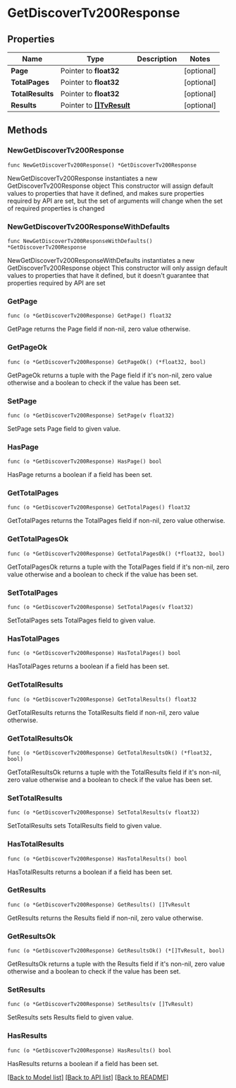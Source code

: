 # GetDiscoverTv200Response

## Properties

Name | Type | Description | Notes
------------ | ------------- | ------------- | -------------
**Page** | Pointer to **float32** |  | [optional] 
**TotalPages** | Pointer to **float32** |  | [optional] 
**TotalResults** | Pointer to **float32** |  | [optional] 
**Results** | Pointer to [**[]TvResult**](TvResult.md) |  | [optional] 

## Methods

### NewGetDiscoverTv200Response

`func NewGetDiscoverTv200Response() *GetDiscoverTv200Response`

NewGetDiscoverTv200Response instantiates a new GetDiscoverTv200Response object
This constructor will assign default values to properties that have it defined,
and makes sure properties required by API are set, but the set of arguments
will change when the set of required properties is changed

### NewGetDiscoverTv200ResponseWithDefaults

`func NewGetDiscoverTv200ResponseWithDefaults() *GetDiscoverTv200Response`

NewGetDiscoverTv200ResponseWithDefaults instantiates a new GetDiscoverTv200Response object
This constructor will only assign default values to properties that have it defined,
but it doesn't guarantee that properties required by API are set

### GetPage

`func (o *GetDiscoverTv200Response) GetPage() float32`

GetPage returns the Page field if non-nil, zero value otherwise.

### GetPageOk

`func (o *GetDiscoverTv200Response) GetPageOk() (*float32, bool)`

GetPageOk returns a tuple with the Page field if it's non-nil, zero value otherwise
and a boolean to check if the value has been set.

### SetPage

`func (o *GetDiscoverTv200Response) SetPage(v float32)`

SetPage sets Page field to given value.

### HasPage

`func (o *GetDiscoverTv200Response) HasPage() bool`

HasPage returns a boolean if a field has been set.

### GetTotalPages

`func (o *GetDiscoverTv200Response) GetTotalPages() float32`

GetTotalPages returns the TotalPages field if non-nil, zero value otherwise.

### GetTotalPagesOk

`func (o *GetDiscoverTv200Response) GetTotalPagesOk() (*float32, bool)`

GetTotalPagesOk returns a tuple with the TotalPages field if it's non-nil, zero value otherwise
and a boolean to check if the value has been set.

### SetTotalPages

`func (o *GetDiscoverTv200Response) SetTotalPages(v float32)`

SetTotalPages sets TotalPages field to given value.

### HasTotalPages

`func (o *GetDiscoverTv200Response) HasTotalPages() bool`

HasTotalPages returns a boolean if a field has been set.

### GetTotalResults

`func (o *GetDiscoverTv200Response) GetTotalResults() float32`

GetTotalResults returns the TotalResults field if non-nil, zero value otherwise.

### GetTotalResultsOk

`func (o *GetDiscoverTv200Response) GetTotalResultsOk() (*float32, bool)`

GetTotalResultsOk returns a tuple with the TotalResults field if it's non-nil, zero value otherwise
and a boolean to check if the value has been set.

### SetTotalResults

`func (o *GetDiscoverTv200Response) SetTotalResults(v float32)`

SetTotalResults sets TotalResults field to given value.

### HasTotalResults

`func (o *GetDiscoverTv200Response) HasTotalResults() bool`

HasTotalResults returns a boolean if a field has been set.

### GetResults

`func (o *GetDiscoverTv200Response) GetResults() []TvResult`

GetResults returns the Results field if non-nil, zero value otherwise.

### GetResultsOk

`func (o *GetDiscoverTv200Response) GetResultsOk() (*[]TvResult, bool)`

GetResultsOk returns a tuple with the Results field if it's non-nil, zero value otherwise
and a boolean to check if the value has been set.

### SetResults

`func (o *GetDiscoverTv200Response) SetResults(v []TvResult)`

SetResults sets Results field to given value.

### HasResults

`func (o *GetDiscoverTv200Response) HasResults() bool`

HasResults returns a boolean if a field has been set.


[[Back to Model list]](../README.md#documentation-for-models) [[Back to API list]](../README.md#documentation-for-api-endpoints) [[Back to README]](../README.md)


